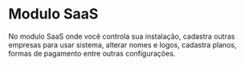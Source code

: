 # Modulo SaaS

No modulo SaaS onde você controla sua instalação, cadastra outras empresas para usar sistema, alterar nomes e logos, cadastra planos, formas de pagamento entre outras configurações.
